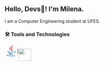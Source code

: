 ## Hello, Devs👋! I'm Milena.
I am a Computer Engineering student at UFES.

### 🛠 Tools and Technologies

<div style="display: flex; flex-direction: row">
<img src="https://raw.githubusercontent.com/devicons/devicon/1119b9f84c0290e0f0b38982099a2bd027a48bf1/icons/java/java-original.svg" width="40" height="40"/>
<p>|<p/>
<img src="https://cdn.jsdelivr.net/gh/devicons/devicon/icons/git/git-original.svg" width="40" height="40"/>

<div/>

    
<!--
<img src="https://cdn.jsdelivr.net/gh/devicons/devicon/icons/adonisjs/adonisjs-original.svg" width="40" height="40"/>
<img src="https://cdn.jsdelivr.net/gh/devicons/devicon/icons/adonisjs/adonisjs-original.svg" width="40" height="40"/>

💻   Java | Spring-boot
🌐   HTML | CSS | JavaScript
🛢   MySQL | PostgreSQL, DynamoDB, Redis
🔧   Git | Markdown

**milenaTavares/milenaTavares** is a ✨ _special_ ✨ repository because its `README.md` (this file) appears on your GitHub profile.

Here are some ideas to get you started:

- 🔭 I’m currently working on ...
- 🌱 I’m currently learning ...
- 👯 I’m looking to collaborate on ...
- 🤔 I’m looking for help with ...
- 💬 Ask me about ...
- 📫 How to reach me: ...
- 😄 Pronouns: ...
- ⚡ Fun fact: ...
-->
